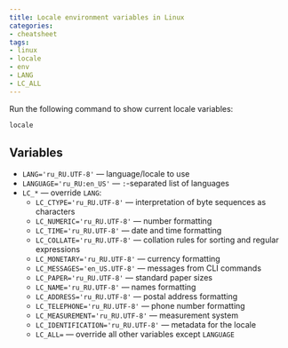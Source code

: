 ```yaml
---
title: Locale environment variables in Linux
categories:
- cheatsheet
tags:
- linux
- locale
- env
- LANG
- LC_ALL
---
```

Run the following command to show current locale variables:
```bash
locale
```

## Variables

- `LANG='ru_RU.UTF-8'` — language/locale to use
- `LANGUAGE='ru_RU:en_US'` — `:`-separated list of languages
- `LC_*` — override `LANG`:
  - `LC_CTYPE='ru_RU.UTF-8'` — interpretation of byte sequences as characters
  - `LC_NUMERIC='ru_RU.UTF-8'` — number formatting
  - `LC_TIME='ru_RU.UTF-8'` — date and time formatting
  - `LC_COLLATE='ru_RU.UTF-8'` — collation rules for sorting and regular expressions
  - `LC_MONETARY='ru_RU.UTF-8'` — currency formatting
  - `LC_MESSAGES='en_US.UTF-8'` — messages from CLI commands
  - `LC_PAPER='ru_RU.UTF-8'` — standard paper sizes
  - `LC_NAME='ru_RU.UTF-8'` — names formatting
  - `LC_ADDRESS='ru_RU.UTF-8'` — postal address formatting
  - `LC_TELEPHONE='ru_RU.UTF-8'` — phone number formatting
  - `LC_MEASUREMENT='ru_RU.UTF-8'` — measurement system
  - `LC_IDENTIFICATION='ru_RU.UTF-8'` — metadata for the locale
  - `LC_ALL=` — override all other variables except `LANGUAGE`
